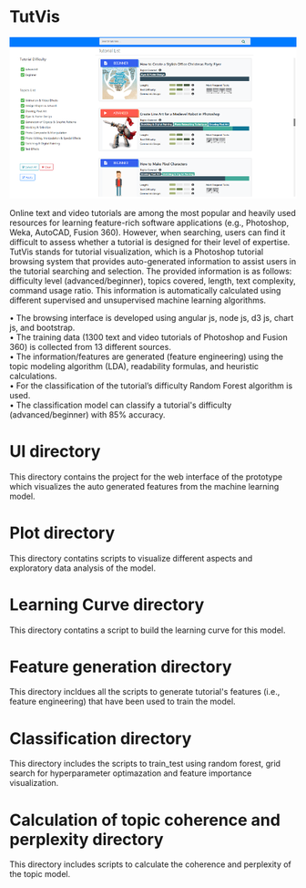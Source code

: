 # TutVis
![](UI/images/interface.PNG?raw=true)

Online text and video tutorials are among the most popular and heavily used resources for learning feature-rich software applications (e.g., Photoshop, Weka, AutoCAD, Fusion 360). However, when searching, users can find it difficult to assess whether a tutorial is designed for their level of expertise. TutVis stands for tutorial visualization, which is a Photoshop tutorial browsing system that provides auto-generated information to assist users in the tutorial searching and selection. The provided information is as follows: difficulty level (advanced/beginner), topics covered, length, text complexity, command usage ratio. This information is automatically calculated using different supervised and unsupervised machine learning algorithms.

• The browsing interface is developed using angular js, node js, d3 js, chart js, and bootstrap.<br/>
• The training data (1300 text and video tutorials of Photoshop and Fusion 360) is collected from 13 different sources. <br>
• The information/features are generated (feature engineering) using the topic modeling algorithm (LDA), readability formulas, and heuristic calculations. <br/>
• For the classification of the tutorial’s difficulty Random Forest algorithm is used.<br/>
• The classification model can classify a tutorial's difficulty (advanced/beginner) with 85% accuracy.

# UI directory
This directory contains the project for the web interface of the prototype which visualizes the auto generated features from the machine learning model.

# Plot directory
This directory contatins scripts to visualize different aspects and exploratory data analysis of the model.

# Learning Curve directory
This directory contatins a script to build the learning curve for this model.

# Feature generation directory
This directory incldues all the scripts to generate tutorial's features (i.e., feature engineering) that have been used to train the model.

# Classification directory
This directory includes the scripts to train_test using random forest, grid search for hyperparameter optimazation and feature importance visualization.

# Calculation of topic coherence and perplexity directory
This directory includes scripts to calculate the coherence and perplexity of the topic model.
